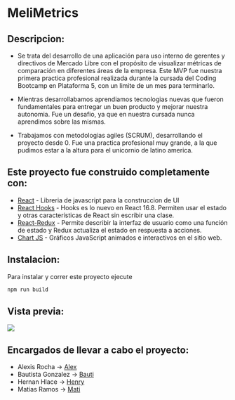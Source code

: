 # MeliMetrics

## Descripcion:

* Se trata del desarrollo de una aplicación para uso interno de gerentes y directivos de Mercado Libre con el propósito de visualizar métricas de comparación en diferentes áreas de la empresa. 
Este MVP fue nuestra primera practica profesional realizada durante la cursada del Coding Bootcamp en Plataforma 5, con un limite de un mes para terminarlo. 

* Mientras desarrollabamos aprendiamos tecnologias nuevas que fueron fundamentales para entregar un buen producto y mejorar nuestra autonomia. Fue un desafio, ya que en nuestra cursada nunca aprendimos sobre las mismas. 

* Trabajamos con metodologias agiles (SCRUM), desarrollando el proyecto desde 0. Fue una practica profesional muy grande, a la que pudimos estar a la altura para el unicornio de latino america.


## Este proyecto fue construido completamente con: 

* [React](https://es.reactjs.org/) - Libreria de javascript para la construccion de UI
* [React Hooks](https://es.reactjs.org/docs/hooks-intro.html) - Hooks es lo nuevo en React 16.8. Permiten usar el estado y otras características de React sin escribir una clase.
* [React-Redux](https://redux.js.org/basics/usage-with-react) - Permite describir la interfaz de usuario como una función de estado y Redux actualiza el estado en respuesta a acciones.
* [Chart JS](https://www.chartjs.org/) - Gráficos JavaScript animados e interactivos en el sitio web.


## Instalacion:
Para instalar y correr este proyecto ejecute
```bash
npm run build
```
## Vista previa: 
![](/)

## Encargados de llevar a cabo el proyecto:

* Alexis Rocha -> [Alex](https://github.com/alexisrocha)
* Bautista Gonzalez -> [Bauti](https://github.com/bautigonzalez)
* Hernan Hlace -> [Henry](https://github.com/hhlace)
* Matias Ramos -> [Mati](https://github.com/MatiasRamosNOK)
